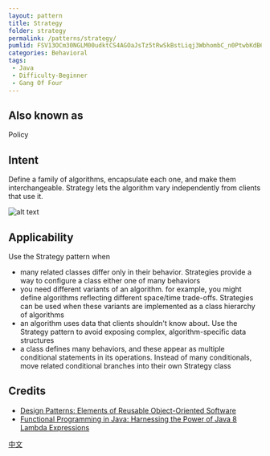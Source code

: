 ```yaml
---
layout: pattern
title: Strategy
folder: strategy
permalink: /patterns/strategy/
pumlid: FSV13OCm30NGLM00udktCS4AGOaJsTz5tRwSkBstLiqj3WbhombC_n0PtwbKdB67Y-MX44NAerDjSJFOwE8lRuTuBRfD1iJKgRC_88SnfFn8aD-ai9vczFO7
categories: Behavioral
tags:
 - Java
 - Difficulty-Beginner
 - Gang Of Four
---
```


## Also known as
Policy

## Intent
Define a family of algorithms, encapsulate each one, and make them
interchangeable. Strategy lets the algorithm vary independently from clients
that use it.

![alt text](./etc/strategy_1.png "Strategy")

## Applicability
Use the Strategy pattern when

* many related classes differ only in their behavior. Strategies provide a way to configure a class either one of many behaviors
* you need different variants of an algorithm. for example, you might define algorithms reflecting different space/time trade-offs. Strategies can be used when these variants are implemented as a class hierarchy of algorithms
* an algorithm uses data that clients shouldn't know about. Use the Strategy pattern to avoid exposing complex, algorithm-specific data structures
* a class defines many behaviors, and these appear as multiple conditional statements in its operations. Instead of many conditionals, move related conditional branches into their own Strategy class

## Credits

* [Design Patterns: Elements of Reusable Object-Oriented Software](http://www.amazon.com/Design-Patterns-Elements-Reusable-Object-Oriented/dp/0201633612)
* [Functional Programming in Java: Harnessing the Power of Java 8 Lambda Expressions](http://www.amazon.com/Functional-Programming-Java-Harnessing-Expressions/dp/1937785467/ref=sr_1_1)

[中文](README_ZH.md)